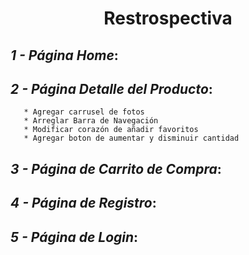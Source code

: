 <h1 align="center">Restrospectiva</h1>

## _1 - Página Home_:



## _2 - Página Detalle del Producto_:
       * Agregar carrusel de fotos 
       * Arreglar Barra de Navegación
       * Modificar corazón de añadir favoritos
       * Agregar boton de aumentar y disminuir cantidad

## _3 - Página de Carrito de Compra_:




## _4 - Página de Registro_:




## _5 - Página de Login_:
